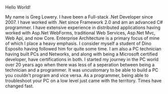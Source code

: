 Hello World!

My name is Greg Lowery. I have been a Full-stack .Net Developer since 2007. I have worked with .Net since Framework 2.0 and am an advanced C# programmer. I have extensive experience in distributed applications having worked with Asp.Net WebForms, traditional Web Services, Asp.Net Mvc, Web Api, and now Core. Enterprise Architecture is a primary focus of mine of which I place a heavy emphasis. I consider myself a student of Dino Esposito having followed him for quite some time. I am also a PC technician having built PCs and Networks, and along with being a Microsoft certified developer, have certifications in both. I started my journey in the PC world over 20 years ago when there was less of a seperation between being a technician and a programmer. It was uncustomary to be able to build a PC you couldn't program and vice versa. As a programmer, being able to troubleshoot your PC on a low level just came with the territory. Times have changed fast. 
